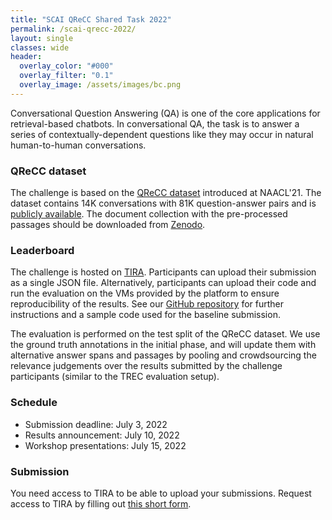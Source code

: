 ```yaml
---
title: "SCAI QReCC Shared Task 2022"
permalink: /scai-qrecc-2022/
layout: single
classes: wide
header:
  overlay_color: "#000"
  overlay_filter: "0.1"
  overlay_image: /assets/images/bc.png
---
```


Conversational Question Answering (QA) is one of the core applications for retrieval-based chatbots. In conversational QA, the task is to answer a series of contextually-dependent questions like they may occur in natural human-to-human conversations.


### QReCC dataset

The challenge is based on the <a href="https://arxiv.org/abs/2010.04898">QReCC dataset</a> introduced at NAACL'21. The dataset contains 14K conversations with 81K question-answer pairs and is <a href="https://github.com/apple/ml-qrecc">publicly available</a>. The document collection with the pre-processed passages should be downloaded from <a href="https://doi.org/10.5281/zenodo.4748782">Zenodo</a>.

### Leaderboard

The challenge is hosted on <a href="https://www.tira.io/task/scai-qrecc">TIRA</a>. Participants can upload their submission as a single JSON file. Alternatively, participants can upload their code and run the evaluation on the VMs provided by the platform to ensure reproducibility of the results. See our <a href="https://github.com/webis-de/SCAI-QReCC">GitHub repository</a> for further instructions and a sample code used for the baseline submission.

The evaluation is performed on the test split of the QReCC dataset. We use the ground truth annotations in the initial phase, and will update them with alternative answer spans and passages by pooling and crowdsourcing the relevance judgements over the results submitted by the challenge participants (similar to the TREC evaluation setup).

### Schedule

* Submission deadline: July 3, 2022
* Results announcement: July 10, 2022
* Workshop presentations: July 15, 2022

### Submission

You need access to TIRA to be able to upload your submissions. Request access to TIRA by filling out <a href="https://forms.gle/fwfo6fUoHUXdsGGM6">this short form</a>.
